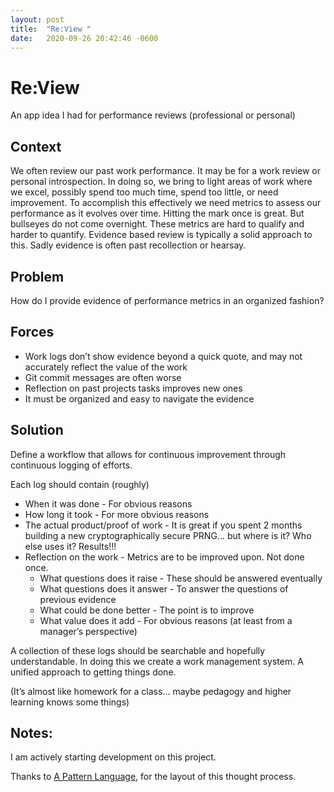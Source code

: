 ```yaml
---
layout: post
title:  "Re:View "
date:   2020-09-26 20:42:46 -0600
---
```

# Re:View
An app idea I had for performance reviews (professional or personal)

## Context
We often review our past work performance. It may be for a work review or personal introspection. In doing so, we bring to light areas of work where we excel, possibly spend too much time, spend too little, or need improvement. To accomplish this effectively we need metrics to assess our performance as it evolves over time. Hitting the mark once is great. But bullseyes do not come overnight. These metrics are hard to qualify and harder to quantify. Evidence based review is typically a solid approach to this. Sadly evidence is often past recollection or hearsay.

## Problem
How do I provide evidence of performance metrics in an organized fashion?

## Forces
* Work logs don’t show evidence beyond a quick quote, and may not accurately reflect the value of the work
* Git commit messages are often worse
* Reflection on past projects tasks improves new ones
* It must be organized and easy to navigate the evidence

## Solution
Define a workflow that allows for continuous improvement through continuous logging of efforts.

Each log should contain (roughly)
* When it was done - For obvious reasons
* How long it took - For more obvious reasons
* The actual product/proof of work - It is great if you spent 2 months building a new cryptographically secure PRNG... but where is it? Who else uses it? Results!!!
* Reflection on the work - Metrics are to be improved upon. Not done once.
    * What questions does it raise - These should be answered eventually
    * What questions does it answer - To answer the questions of previous evidence
    * What could be done better - The point is to improve
    * What value does it add - For obvious reasons (at least from a manager’s perspective)

A collection of these logs should be searchable and hopefully understandable. In doing this we create a work management system. A unified approach to getting things done. 

(It’s almost like homework for a class… maybe pedagogy and higher learning knows some things)


## Notes:
I am actively starting development on this project.

Thanks to [A Pattern Language][pattern-lang], for the layout of this thought process.

[pattern-lang]: http://www.patternlanguage.com/